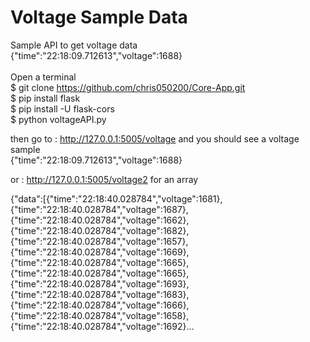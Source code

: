 # Voltage Sample Data

Sample API to get voltage data
<br>
{"time":"22:18:09.712613","voltage":1688}
<br><br>
Open a terminal<br>
$ git clone https://github.com/chris050200/Core-App.git <br>
$ pip install flask<br>
$ pip install -U flask-cors<br>
$ python voltageAPI.py<br>

then go to : http://127.0.0.1:5005/voltage and you should see a voltage sample<br>
{"time":"22:18:09.712613","voltage":1688}<br>

or : http://127.0.0.1:5005/voltage2 for an array <br>

{"data":[{"time":"22:18:40.028784","voltage":1681},{"time":"22:18:40.028784","voltage":1687},{"time":"22:18:40.028784","voltage":1662},{"time":"22:18:40.028784","voltage":1682},{"time":"22:18:40.028784","voltage":1657},{"time":"22:18:40.028784","voltage":1669},{"time":"22:18:40.028784","voltage":1665},{"time":"22:18:40.028784","voltage":1665},{"time":"22:18:40.028784","voltage":1693},{"time":"22:18:40.028784","voltage":1683},{"time":"22:18:40.028784","voltage":1666},{"time":"22:18:40.028784","voltage":1658},{"time":"22:18:40.028784","voltage":1692}...<br>
